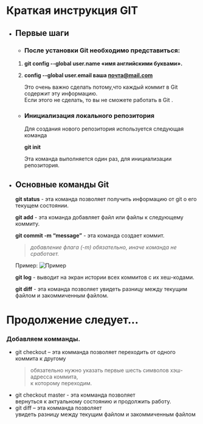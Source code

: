 # Краткая инструкция GIT

* ## Первые шаги

  - ### После установки Git необходимо представиться:

  1.  **git config --global user.name «имя английскими буквами».**
  2.  **config --global user.email ваша почта@mail.com**

        Это очень важно сделать потому,что каждый коммит в Git содержит эту информацию.  
     Если этого не сделать, то вы не сможете работать в Git .

  - ### Инициализация локального репозитория

    Для создания нового репозитория используется следующая команда

    __git init__

    Эта команда выполняется один раз, для инициализации репозитория.

* ## Основные команды Git

    **git status** - эта команда позволяет получить информацию от git о его текущем состоянии.

    **git add** - эта команда добавляет файл или файлы к следующему коммиту.

    **git commit -m “message”** - эта команда создает коммит.
        
     >_добавление флага (-m) обязательно, иначе команда не сработает._

     Пример:
    ![Пример](Пример.PNG)


    **git log** - выводит на экран истории всех коммитов с их хеш-кодами.

    **git diff** - эта команда позволяет увидеть разницу между текущим файлом и закоммиченным файлом.

Продолжение следует...
======================
### Добавляем комманды.  
+ git checkout – эта комманда позволяет переходить от одного коммита к другому
    > обязательно нужно указать первые шесть символов хэш-адресса коммита,  
    > к которому переходим.  
+ git checkout master - эта комманда позволяет  
  вернуться к актуальному состоянию и продолжить работу.  
+ git diff – эта комманда позволяет  
  увидеть разницу между текущим файлом и закоммиченным файлом

